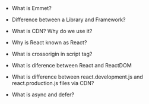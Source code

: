 ## 
* What is Emmet?
    
* Difference between a Library and Framework?
* What is CDN? Why do we use it?
* Why is React known as React?
* What is crossorigin in script tag?
* What is diference between React and ReactDOM
* What is difference between react.development.js and react.production.js files via CDN?
* What is async and defer?